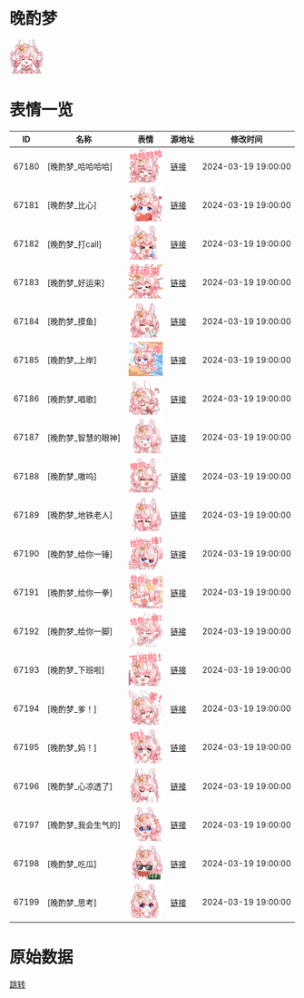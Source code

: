 # 晚酌梦

<img src="./cover.png" height="60" alt="cover" />

# 表情一览

|ID|名称|表情|源地址|修改时间|
|----|----|----|----|----|
|67180|[晚酌梦_哈哈哈哈]|<img src="./pic/067180_%5B晚酌梦_哈哈哈哈%5D.png" height="60" alt="哈哈哈哈"/>|[链接](https://i0.hdslb.com/bfs/garb/a8340321bc412952aed6ed8aa505487e5543b73f.png)|2024-03-19 19:00:00|
|67181|[晚酌梦_比心]|<img src="./pic/067181_%5B晚酌梦_比心%5D.png" height="60" alt="比心"/>|[链接](https://i0.hdslb.com/bfs/garb/ae976bf81b477863576b75c947f469bf59ffc505.png)|2024-03-19 19:00:00|
|67182|[晚酌梦_打call]|<img src="./pic/067182_%5B晚酌梦_打call%5D.png" height="60" alt="打call"/>|[链接](https://i0.hdslb.com/bfs/garb/e884d9866bcd7e3a7ec0ee6ff868f4b7eede67c3.png)|2024-03-19 19:00:00|
|67183|[晚酌梦_好运来]|<img src="./pic/067183_%5B晚酌梦_好运来%5D.png" height="60" alt="好运来"/>|[链接](https://i0.hdslb.com/bfs/garb/a819028594412c364bf2348c28262631c84f7006.png)|2024-03-19 19:00:00|
|67184|[晚酌梦_摸鱼]|<img src="./pic/067184_%5B晚酌梦_摸鱼%5D.png" height="60" alt="摸鱼"/>|[链接](https://i0.hdslb.com/bfs/garb/8d8740224fe38faa097c88b33a57c07f785f6e89.png)|2024-03-19 19:00:00|
|67185|[晚酌梦_上岸]|<img src="./pic/067185_%5B晚酌梦_上岸%5D.png" height="60" alt="上岸"/>|[链接](https://i0.hdslb.com/bfs/garb/5e164c62e9e35422336d087db88934b217d1ac9f.png)|2024-03-19 19:00:00|
|67186|[晚酌梦_唱歌]|<img src="./pic/067186_%5B晚酌梦_唱歌%5D.png" height="60" alt="唱歌"/>|[链接](https://i0.hdslb.com/bfs/garb/67722ade12a92bd3a030c58d12e7bda306f16273.png)|2024-03-19 19:00:00|
|67187|[晚酌梦_智慧的眼神]|<img src="./pic/067187_%5B晚酌梦_智慧的眼神%5D.png" height="60" alt="智慧的眼神"/>|[链接](https://i0.hdslb.com/bfs/garb/da48d1683ea7b4320f64853759d49ce52d1ad54b.png)|2024-03-19 19:00:00|
|67188|[晚酌梦_嗷呜]|<img src="./pic/067188_%5B晚酌梦_嗷呜%5D.png" height="60" alt="嗷呜"/>|[链接](https://i0.hdslb.com/bfs/garb/6e667fb242603c208dc00d73f33534cd4c2b5b88.png)|2024-03-19 19:00:00|
|67189|[晚酌梦_地铁老人]|<img src="./pic/067189_%5B晚酌梦_地铁老人%5D.png" height="60" alt="地铁老人"/>|[链接](https://i0.hdslb.com/bfs/garb/c3a1cb7349b98626b8c0c7af8173752685ada744.png)|2024-03-19 19:00:00|
|67190|[晚酌梦_给你一锤]|<img src="./pic/067190_%5B晚酌梦_给你一锤%5D.png" height="60" alt="给你一锤"/>|[链接](https://i0.hdslb.com/bfs/garb/f061cc0238995941c839ddd7204cf0293306a5cf.png)|2024-03-19 19:00:00|
|67191|[晚酌梦_给你一拳]|<img src="./pic/067191_%5B晚酌梦_给你一拳%5D.png" height="60" alt="给你一拳"/>|[链接](https://i0.hdslb.com/bfs/garb/7fc755178b0f6829fb51ef9c72586d9a4f476001.png)|2024-03-19 19:00:00|
|67192|[晚酌梦_给你一脚]|<img src="./pic/067192_%5B晚酌梦_给你一脚%5D.png" height="60" alt="给你一脚"/>|[链接](https://i0.hdslb.com/bfs/garb/545b9abf9c4807daadc5a4c96ea1bda2f169013f.png)|2024-03-19 19:00:00|
|67193|[晚酌梦_下班啦]|<img src="./pic/067193_%5B晚酌梦_下班啦%5D.png" height="60" alt="下班啦"/>|[链接](https://i0.hdslb.com/bfs/garb/0fbdd5b9b99b633287a72a260da7ea4474857466.png)|2024-03-19 19:00:00|
|67194|[晚酌梦_爹！]|<img src="./pic/067194_%5B晚酌梦_爹！%5D.png" height="60" alt="爹！"/>|[链接](https://i0.hdslb.com/bfs/garb/22063c39b7191f1f261b45a82d63bb8866456d7b.png)|2024-03-19 19:00:00|
|67195|[晚酌梦_妈！]|<img src="./pic/067195_%5B晚酌梦_妈！%5D.png" height="60" alt="妈！"/>|[链接](https://i0.hdslb.com/bfs/garb/0fca4d2ff4c426f3601681e0b8fb3e3fe6efd1f0.png)|2024-03-19 19:00:00|
|67196|[晚酌梦_心凉透了]|<img src="./pic/067196_%5B晚酌梦_心凉透了%5D.png" height="60" alt="心凉透了"/>|[链接](https://i0.hdslb.com/bfs/garb/94e3e6ddbb47eb207428a65febdc283f33c78bb3.png)|2024-03-19 19:00:00|
|67197|[晚酌梦_我会生气的]|<img src="./pic/067197_%5B晚酌梦_我会生气的%5D.png" height="60" alt="我会生气的"/>|[链接](https://i0.hdslb.com/bfs/garb/058e233f141ec16e5ac2e6c41ec543a6669f9699.png)|2024-03-19 19:00:00|
|67198|[晚酌梦_吃瓜]|<img src="./pic/067198_%5B晚酌梦_吃瓜%5D.png" height="60" alt="吃瓜"/>|[链接](https://i0.hdslb.com/bfs/garb/593bf6dedce04ca6a60e2d9e8fe39d37e27c846d.png)|2024-03-19 19:00:00|
|67199|[晚酌梦_思考]|<img src="./pic/067199_%5B晚酌梦_思考%5D.png" height="60" alt="思考"/>|[链接](https://i0.hdslb.com/bfs/garb/eeaba5083dd03959a66151a7c8cab8e9b87325f7.png)|2024-03-19 19:00:00|

# 原始数据

[跳转](./raw.json)

